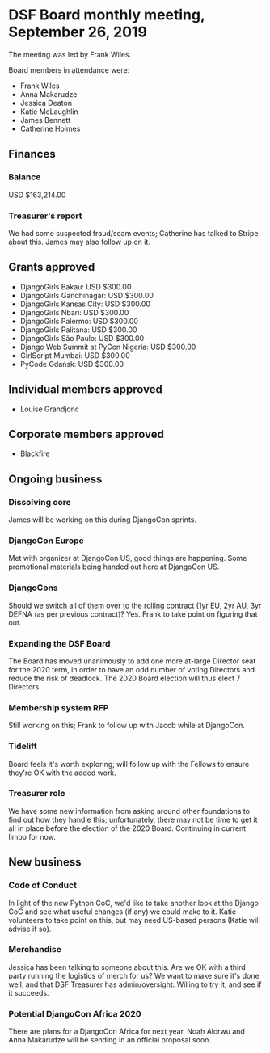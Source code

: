 # DSF Board monthly meeting, September 26, 2019

The meeting was led by Frank Wiles.

Board members in attendance were:

- Frank Wiles
- Anna Makarudze
- Jessica Deaton
- Katie McLaughlin
- James Bennett
- Catherine Holmes

## Finances

### Balance

USD $163,214.00

### Treasurer's report

We had some suspected fraud/scam events; Catherine has talked to Stripe about this. James may also follow up on it.

## Grants approved

- DjangoGirls Bakau: USD $300.00
- DjangoGirls Gandhinagar: USD $300.00
- DjangoGirls Kansas City: USD $300.00
- DjangoGirls Nbari: USD $300.00
- DjangoGirls Palermo: USD $300.00
- DjangoGirls Palitana: USD $300.00
- DjangoGirls São Paulo: USD $300.00
- Django Web Summit at PyCon Nigeria: USD $300.00
- GirlScript Mumbai: USD $300.00
- PyCode Gdańsk: USD $300.00

## Individual members approved

- Louise Grandjonc

## Corporate members approved

- Blackfire

## Ongoing business

### Dissolving core

James will be working on this during DjangoCon sprints.

### DjangoCon Europe

Met with organizer at DjangoCon US, good things are happening. Some promotional materials being handed out here at DjangoCon US.

### DjangoCons

Should we switch all of them over to the rolling contract (1yr EU, 2yr AU, 3yr DEFNA (as per previous contract)? Yes. Frank to take point on figuring that out.

### Expanding the DSF Board

The Board has moved unanimously to add one more at-large Director seat for the 2020 term, in order to have an odd number of voting Directors and reduce the risk of deadlock. The 2020 Board election will thus elect 7 Directors.

### Membership system RFP

Still working on this; Frank to follow up with Jacob while at DjangoCon.

### Tidelift

Board feels it's worth exploring; will follow up with the Fellows to ensure they're OK with the added work.

### Treasurer role

We have some new information from asking around other foundations to find out how they handle this; unfortunately, there may not be time to get it all in place before the election of the 2020 Board. Continuing in current limbo for now.

## New business

### Code of Conduct

In light of the new Python CoC, we'd like to take another look at the Django CoC and see what useful changes (if any) we could make to it. Katie volunteers to take point on this, but may need US-based persons (Katie will advise if so).

### Merchandise

Jessica has been talking to someone about this. Are we OK with a third party running the logistics of merch for us? We want to make sure it's done well, and that DSF Treasurer has admin/oversight. Willing to try it, and see if it succeeds.

### Potential DjangoCon Africa 2020

There are plans for a DjangoCon Africa for next year. Noah Alorwu and Anna Makarudze will be sending in an official proposal soon.
